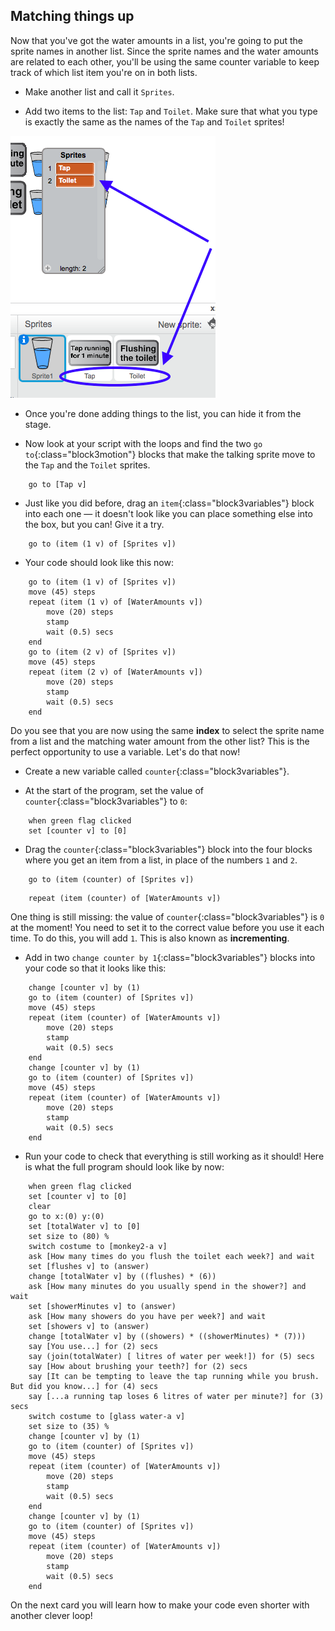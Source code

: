 ## Matching things up

Now that you've got the water amounts in a list, you're going to put the sprite names in another list. Since the sprite names and the water amounts are related to each other, you'll be using the same counter variable to keep track of which list item you're on in both lists.

+ Make another list and call it `Sprites`.

+ Add two items to the list: `Tap` and `Toilet`. Make sure that what you type is exactly the same as the names of the `Tap` and `Toilet` sprites!

![The list of sprite names](images/list2SpriteNames.png)

+ Once you're done adding things to the list, you can hide it from the stage.

+ Now look at your script with the loops and find the two `go to`{:class="block3motion"} blocks that make the talking sprite move to the `Tap` and the `Toilet` sprites.

```blocks3
    go to [Tap v]
```

+ Just like you did before, drag an `item`{:class="block3variables"} block into each one — it doesn't look like you can place something else into the box, but you can! Give it a try.

```blocks3
    go to (item (1 v) of [Sprites v])
```

+ Your code should look like this now:

```blocks3
    go to (item (1 v) of [Sprites v])
    move (45) steps
    repeat (item (1 v) of [WaterAmounts v])
        move (20) steps
        stamp
        wait (0.5) secs
    end
    go to (item (2 v) of [Sprites v])
    move (45) steps
    repeat (item (2 v) of [WaterAmounts v])
        move (20) steps
        stamp
        wait (0.5) secs
    end
```

Do you see that you are now using the same **index** to select the sprite name from a list and the matching water amount from the other list? This is the perfect opportunity to use a variable. Let's do that now!

+ Create a new variable called `counter`{:class="block3variables"}.

+ At the start of the program, set the value of `counter`{:class="block3variables"} to `0`:

```blocks3
    when green flag clicked
    set [counter v] to [0]
```

+ Drag the `counter`{:class="block3variables"} block into the four blocks where you get an item from a list, in place of the numbers `1` and `2`.

```blocks3
    go to (item (counter) of [Sprites v])
```

```blocks3
    repeat (item (counter) of [WaterAmounts v])
```

One thing is still missing: the value of `counter`{:class="block3variables"} is `0` at the moment! You need to set it to the correct value before you use it each time. To do this, you will add `1`. This is also known as **incrementing**.

+ Add in two `change counter by 1`{:class="block3variables"} blocks into your code so that it looks like this:

```blocks3
    change [counter v] by (1)
    go to (item (counter) of [Sprites v])
    move (45) steps
    repeat (item (counter) of [WaterAmounts v])
        move (20) steps
        stamp
        wait (0.5) secs
    end
    change [counter v] by (1)
    go to (item (counter) of [Sprites v])
    move (45) steps
    repeat (item (counter) of [WaterAmounts v])
        move (20) steps
        stamp
        wait (0.5) secs
    end
```

+ Run your code to check that everything is still working as it should! Here is what the full program should look like by now:

```blocks3
    when green flag clicked
    set [counter v] to [0]
    clear
    go to x:(0) y:(0)
    set [totalWater v] to [0]
    set size to (80) %
    switch costume to [monkey2-a v]
    ask [How many times do you flush the toilet each week?] and wait
    set [flushes v] to (answer)
    change [totalWater v] by ((flushes) * (6))
    ask [How many minutes do you usually spend in the shower?] and wait
    set [showerMinutes v] to (answer)
    ask [How many showers do you have per week?] and wait
    set [showers v] to (answer)
    change [totalWater v] by ((showers) * ((showerMinutes) * (7)))
    say [You use...] for (2) secs
    say (join(totalWater) [ litres of water per week!]) for (5) secs
    say [How about brushing your teeth?] for (2) secs
    say [It can be tempting to leave the tap running while you brush. But did you know...] for (4) secs
    say [...a running tap loses 6 litres of water per minute?] for (3) secs
    switch costume to [glass water-a v]
    set size to (35) %
    change [counter v] by (1)
    go to (item (counter) of [Sprites v])
    move (45) steps
    repeat (item (counter) of [WaterAmounts v])
        move (20) steps
        stamp
        wait (0.5) secs
    end
    change [counter v] by (1)
    go to (item (counter) of [Sprites v])
    move (45) steps
    repeat (item (counter) of [WaterAmounts v])
        move (20) steps
        stamp
        wait (0.5) secs
    end
```

On the next card you will learn how to make your code even shorter with another clever loop!
